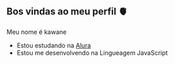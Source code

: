 ## Bos vindas ao meu perfil 🫀 

Meu nome é kawane

- Estou estudando na [Alura](https://www.alura.com.br)
- Estou me desenvolvendo na Lingueagem JavaScript
